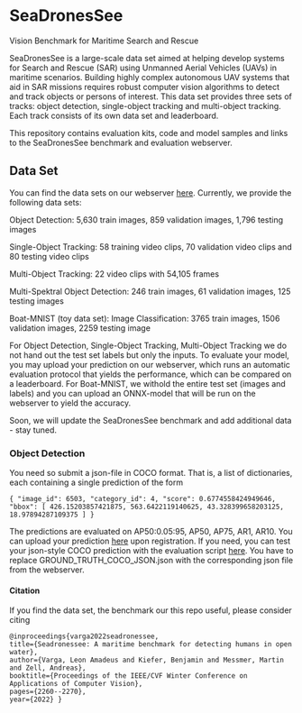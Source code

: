 # SeaDronesSee
Vision Benchmark for Maritime Search and Rescue

SeaDronesSee is a large-scale data set aimed at helping develop systems for Search and Rescue (SAR) using Unmanned Aerial Vehicles (UAVs) in maritime scenarios. Building highly complex autonomous UAV systems that aid in SAR missions requires robust computer vision algorithms to detect and track objects or persons of interest. This data set provides three sets of tracks: object detection, single-object tracking and multi-object tracking. Each track consists of its own data set and leaderboard. 

This repository contains evaluation kits, code and model samples and links to the SeaDronesSee benchmark and evaluation webserver.


## Data Set

You can find the data sets on our webserver [here](https://seadronessee.cs.uni-tuebingen.de/dataset). Currently, we provide the following data sets:

Object Detection: 5,630 train images, 859 validation images, 1,796 testing images

Single-Object Tracking: 58 training video clips, 70 validation video clips and 80 testing video clips

Multi-Object Tracking: 22 video clips with 54,105 frames

Multi-Spektral Object Detection: 246 train images, 61 validation images, 125 testing images

Boat-MNIST (toy data set): Image Classification: 3765 train images, 1506 validation images, 2259 testing image

For Object Detection, Single-Object Tracking, Multi-Object Tracking we do not hand out the test set labels but only the inputs. To evaluate your model, you may upload your prediction on our webserver, which runs an automatic evaluation protocol that yields the performance, which can be compared on a leaderboard. For Boat-MNIST, we withold the entire test set (images and labels) and you can upload an ONNX-model that will be run on the webserver to yield the accuracy.

Soon, we will update the SeaDronesSee benchmark and add additional data - stay tuned.

### Object Detection

 You need so submit a json-file in COCO format. That is, a list of dictionaries, each containing a single prediction of the form

```
{ "image_id": 6503, "category_id": 4, "score": 0.6774558424949646, 
"bbox": [ 426.15203857421875, 563.6422119140625, 43.328399658203125, 18.97894287109375 ] }
```

The predictions are evaluated on AP50:0.05:95, AP50, AP75, AR1, AR10. You can upload your prediction [here](https://seadronessee.cs.uni-tuebingen.de/upload) upon registration. If you need, you can test your json-style COCO prediction with the evaluation script [here](OD/od.py). You have to replace GROUND_TRUTH_COCO_JSON.json with the corresponding json file from the webserver.




#### Citation

If you find the data set, the benchmark our this repo useful, please consider citing

```
@inproceedings{varga2022seadronessee,
title={Seadronessee: A maritime benchmark for detecting humans in open water},
author={Varga, Leon Amadeus and Kiefer, Benjamin and Messmer, Martin and Zell, Andreas},
booktitle={Proceedings of the IEEE/CVF Winter Conference on Applications of Computer Vision},
pages={2260--2270},
year={2022} } 
```




